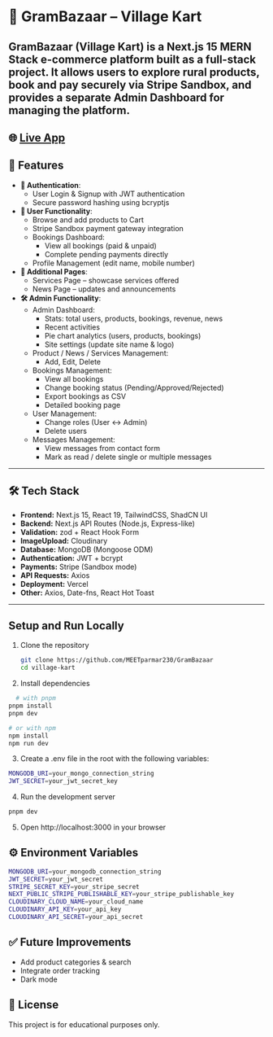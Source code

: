 # 🌾 GramBazaar – Village Kart

GramBazaar (Village Kart) is a Next.js 15 MERN Stack e-commerce platform built as a full-stack project.
It allows users to explore rural products, book and pay securely via Stripe Sandbox, and provides a separate Admin Dashboard for managing the platform.
---

## 🌐 [Live App](https://gram-bazaar.vercel.app/)



## 🚀 Features

- **👥 Authentication**: 
  - User Login & Signup with JWT authentication
  - Secure password hashing using bcryptjs
- **🛒 User Functionality**: 
  - Browse and add products to Cart
  - Stripe Sandbox payment gateway integration
  - Bookings Dashboard:
    - View all bookings (paid & unpaid)
    - Complete pending payments directly
  - Profile Management (edit name, mobile number)
- **📰 Additional Pages**: 
  - Services Page – showcase services offered
  - News Page – updates and announcements
- **🛠️ Admin Functionality**: 
  - Admin Dashboard:
    - Stats: total users, products, bookings, revenue, news
    - Recent activities
    - Pie chart analytics (users, products, bookings)
    - Site settings (update site name & logo)
  - Product / News / Services Management:
    - Add, Edit, Delete
  - Bookings Management:
    - View all bookings
    - Change booking status (Pending/Approved/Rejected)
    - Export bookings as CSV
    - Detailed booking page
  - User Management:
    - Change roles (User ↔ Admin)
    - Delete users
  - Messages Management:
    - View messages from contact form
    - Mark as read / delete single or multiple messages
---

## 🛠️ Tech Stack

- **Frontend:** Next.js 15, React 19, TailwindCSS, ShadCN UI
- **Backend:** Next.js API Routes (Node.js, Express-like)  
- **Validation:** zod + React Hook Form
- **ImageUpload:** Cloudinary
- **Database:** MongoDB (Mongoose ODM)  
- **Authentication:** JWT + bcrypt
- **Payments:** Stripe (Sandbox mode)
- **API Requests:** Axios  
- **Deployment:** Vercel
- **Other:** Axios, Date-fns, React Hot Toast

--- 


## Setup and Run Locally

1. Clone the repository  
   ```bash
   git clone https://github.com/MEETparmar230/GramBazaar
   cd village-kart
   ```

2. Install dependencies
```bash
  # with pnpm
pnpm install
pnpm dev

# or with npm
npm install
npm run dev

  ```

3. Create a .env file in the root with the following variables:
```bash
MONGODB_URI=your_mongo_connection_string
JWT_SECRET=your_jwt_secret_key
```

4. Run the development server
```bash
pnpm dev
```

5. Open http://localhost:3000 in your browser


## ⚙️ Environment Variables

```bash
MONGODB_URI=your_mongodb_connection_string
JWT_SECRET=your_jwt_secret
STRIPE_SECRET_KEY=your_stripe_secret
NEXT_PUBLIC_STRIPE_PUBLISHABLE_KEY=your_stripe_publishable_key
CLOUDINARY_CLOUD_NAME=your_cloud_name
CLOUDINARY_API_KEY=your_api_key
CLOUDINARY_API_SECRET=your_api_secret
```

## ✅ Future Improvements

- Add product categories & search
- Integrate order tracking
- Dark mode


## 📜 License

This project is for educational purposes only.